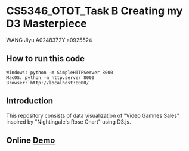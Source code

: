 # CS5346_OTOT_Task B    Creating my D3 Masterpiece
WANG Jiyu   A0248372Y   e0925524

## How to run this code
```
Windows: python -m SimpleHTTPServer 8000
MacOS: python -m http.server 8000
Browser: http://localhost:8000/
```

## Introduction
This repository consists of data visualization of "Video Gamnes Sales" inspired by "Nightingale's Rose Chart" using D3.js.

## Online [Demo](https://weslya-wjy.github.io/wjy.github.io/)
